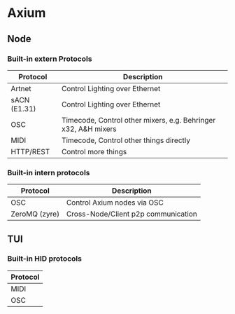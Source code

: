 # Axium

## Node

### Built-in extern Protocols

| Protocol     | Description                                                    |
|--------------|----------------------------------------------------------------|
| Artnet       | Control Lighting over Ethernet                                 |
| sACN (E1.31) | Control Lighting over Ethernet                                 |
| OSC          | Timecode, Control other mixers, e.g. Behringer x32, A&H mixers |
| MIDI         | Timecode, Control other things directly                        |
| HTTP/REST    | Control more things                                            |

### Built-in intern protocols

| Protocol      | Description                         |
|---------------|-------------------------------------|
| OSC           | Control Axium nodes via OSC         |
| ZeroMQ (zyre) | Cross-Node/Client p2p communication |

## TUI

### Built-in HID protocols

| Protocol |
|----------|
| MIDI     |
| OSC      |